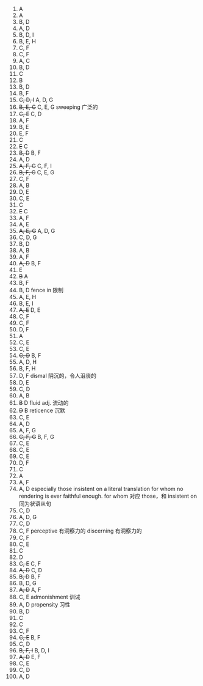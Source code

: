 1. A
2. A
3. B, D
4. A, D
5. B, D, I
6. B, E, H
7. C, F
8. C, F
9. A, C
10. B, D
11. C
12. B
13. B, D
14. B, F
15. ~~C, D, I~~ A, D, G
16. ~~B, E, G~~ C, E, G
    sweeping 广泛的
17. ~~C, E~~ C, D
18. A, F
19. B, E
20. E, F
21. C
22. ~~E~~ C
23. ~~B, D~~ B, F
24. A, D
25. ~~A, F, G~~ C, F, I
26. ~~B, F, G~~ C, E, G
27. C, F
28. A, B
29. D, E
30. C, E
31. C
32. ~~E~~ C
33. A, F
34. A, E
35. ~~A, E, G~~ A, D, G
36. C, D, G
37. B, D
38. A, B
39. A, F
40. ~~A, D~~ B, F
41. E
42. ~~B~~ A
43. B, F
44. B, D
    fence in 限制
45. A, E, H
46. B, E, I
47. ~~A, E~~ D, E
48. C, F
49. C, F
50. D, F
51. A
52. C, E
53. C, E
54. ~~C, D~~ B, F
55. A, D, H
56. B, F, H
57. D, F
    dismal 阴沉的，令人沮丧的
58. D, E
59. C, D
60. A, B
61. ~~B~~ D
    fluid adj. 流动的
62. ~~D~~ B
    reticence 沉默
63. C, E
64. A, D
65. A, F, G
66. ~~C, F, G~~ B, F, G
67. C, E
68. C, E
69. C, E
70. D, F
71. C
72. A
73. A, F
74. A, D
    especially those insistent on a literal translation for whom no rendering is ever faithful enough.
    for whom 对应 those，和 insistent on 同为状语从句
75. C, D
76. A, D, G
77. C, D
78. C, F
    perceptive 有洞察力的
    discerning 有洞察力的
79. C, F
80. C, E
81. C
82. D
83. ~~C, E~~ C, F
84. ~~A, D~~ C, D
85. ~~B, D~~ B, F
86. B, D, G
87. ~~A, D~~ A, F
88. C, E
    admonishment 训诫
89. A, D
    propensity 习性
90. B, D
91. C
92. C
93. C, F
94. ~~C, E~~ B, F
95. C, D
96. ~~B, F, I~~ B, D, I
97. ~~A, D~~ E, F
98. C, E
99. C, D
100. A, D